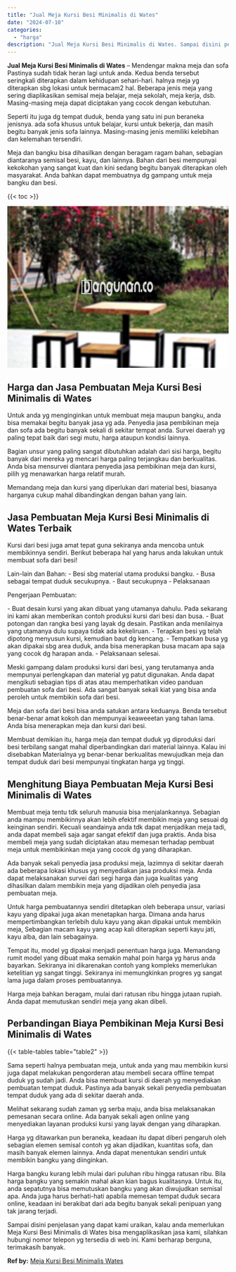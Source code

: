 ```yaml
---
title: "Jual Meja Kursi Besi Minimalis di Wates"
date: "2024-07-10"
categories: 
  - "harga"
description: "Jual Meja Kursi Besi Minimalis di Wates. Sampai disini penjelasan yang dapat kami uraikan, kalau anda memerlukan Meja Kursi Besi Minimalis di Wates bisa meng..."
---
```


**Jual Meja Kursi Besi Minimalis di Wates** – Mendengar makna meja dan sofa Pastinya sudah tidak heran lagi untuk anda. Kedua benda tersebut seringkali diterapkan dalam kehidupan sehari-hari. halnya meja yg diterapkan sbg lokasi untuk bermacam2 hal. Beberapa jenis meja yang sering diaplikasikan semisal meja belajar, meja sekolah, meja kerja, dsb. Masing-masing meja dapat diciptakan yang cocok dengan kebutuhan.

Seperti itu juga dg tempat duduk, benda yang satu ini pun beraneka jenisnya. ada sofa khusus untuk belajar, kursi untuk bekerja, dan masih begitu banyak jenis sofa lainnya. Masing-masing jenis memiliki kelebihan dan kelemahan tersendiri.

Meja dan bangku bisa dihasilkan dengan beragam ragam bahan, sebagian diantaranya semisal besi, kayu, dan lainnya. Bahan dari besi mempunyai kekokohan yang sangat kuat dan kini sedang begitu banyak diterapkan oleh masyarakat. Anda bahkan dapat membuatnya dg gampang untuk meja bangku dan besi.

{{< toc >}}

![Jual Meja Kursi Besi Minimalis di Wates](/images/jual-meja-besi-murah13.png)

## Harga dan Jasa Pembuatan Meja Kursi Besi Minimalis di Wates

Untuk anda yg menginginkan untuk membuat meja maupun bangku, anda bisa memakai begitu banyak jasa yg ada. Penyedia jasa pembikinan meja dan sofa ada begitu banyak sekali di sekitar tempat anda. Survei daerah yg paling tepat baik dari segi mutu, harga ataupun kondisi lainnya.

Bagian unsur yang paling sangat dibutuhkan adalah dari sisi harga, begitu banyak dari mereka yg mencari harga paling terjangkau dan berkualitas. Anda bisa mensurvei diantara penyedia jasa pembikinan meja dan kursi, pilih yg menawarkan harga relatif murah.

Memandang meja dan kursi yang diperlukan dari material besi, biasanya harganya cukup mahal dibandingkan dengan bahan yang lain.

## Jasa Pembuatan Meja Kursi Besi Minimalis di Wates Terbaik

Kursi dari besi juga amat tepat guna sekiranya anda mencoba untuk membikinnya sendiri. Berikut beberapa hal yang harus anda lakukan untuk membuat sofa dari besi!

Lain-lain dan Bahan: - Besi sbg material utama produksi bangku. - Busa sebagai tempat duduk secukupnya. - Baut secukupnya - Pelaksanaan

Pengerjaan Pembuatan:

\- Buat desain kursi yang akan dibuat yang utamanya dahulu. Pada sekarang ini kami akan memberikan contoh produksi kursi dari besi dan busa. - Buat potongan dan rangka besi yang layak dg desain. Pastikan anda menilainya yang utamanya dulu supaya tidak ada kekeliruan. - Terapkan besi yg telah dipotong menyusun kursi, kemudian baut dg kencang. - Tempatkan busa yg akan dipakai sbg area duduk, anda bisa menerapkan busa macam apa saja yang cocok dg harapan anda. - Pelaksanaan selesai.

Meski gampang dalam produksi kursi dari besi, yang terutamanya anda mempunyai perlengkapan dan material yg patut digunakan. Anda dapat mengikuti sebagian tips di atas atau memperhatikan video panduan pembuatan sofa dari besi. Ada sangat banyak sekali kiat yang bisa anda peroleh untuk membikin sofa dari besi.

Meja dan sofa dari besi bisa anda satukan antara keduanya. Benda tersebut benar-benar amat kokoh dan mempunyai keaweeetan yang tahan lama. Anda bisa menerapkan meja dan kursi dari besi.

Membuat demikian itu, harga meja dan tempat duduk yg diproduksi dari besi terbilang sangat mahal diperbandingkan dari material lainnya. Kalau ini disebabkan Materialnya yg benar-benar berkualitas mewujudkan meja dan tempat duduk dari besi mempunyai tingkatan harga yg tinggi.

## Menghitung Biaya Pembuatan Meja Kursi Besi Minimalis di Wates

Membuat meja tentu tdk seluruh manusia bisa menjalankannya. Sebagian anda mampu membikinnya akan lebih efektif membikin meja yang sesuai dg keinginan sendiri. Kecuali seandainya anda tdk dapat menjadikan meja tadi, anda dapat membeli saja agar sangat efektif dan juga praktis. Anda bisa membeli meja yang sudah diciptakan atau memesan terhadap pembuat meja untuk membikinkan meja yang cocok dg yang diharapkan.

Ada banyak sekali penyedia jasa produksi meja, lazimnya di sekitar daerah ada beberapa lokasi khusus yg menyediakan jasa produksi meja. Anda dapat melaksanakan survei dari segi harga dan juga kualitas yang dihasilkan dalam membikin meja yang dijadikan oleh penyedia jasa pembuatan meja.

Untuk harga pembuatannya sendiri ditetapkan oleh beberapa unsur, variasi kayu yang dipakai juga akan menetapkan harga. Dimana anda harus mempertimbangkan terlebih dulu kayu yang akan dipakai untuk membikin meja, Sebagian macam kayu yang acap kali diterapkan seperti kayu jati, kayu alba, dan lain sebagainya.

Tempat itu, model yg dipakai menjadi penentuan harga juga. Memandang rumit model yang dibuat maka semakin mahal poin harga yg harus anda bayarkan. Sekiranya ini dikarenakan contoh yang kompleks memerlukan ketelitian yg sangat tinggi. Sekiranya ini memungkinkan progres yg sangat lama juga dalam proses pembuatannya.

Harga meja bahkan beragam, mulai dari ratusan ribu hingga jutaan rupiah. Anda dapat memutuskan sendiri meja yang akan dibeli.

## Perbandingan Biaya Pembikinan Meja Kursi Besi Minimalis di Wates

{{< table-tables table="table2" >}}

Sama seperti halnya pembuatan meja, untuk anda yang mau membikin kursi juga dapat melakukan pengorderan atau membeli secara offline tempat duduk yg sudah jadi. Anda bisa membuat kursi di daerah yg menyediakan pembuatan tempat duduk. Pastinya ada banyak sekali penyedia pembuatan tempat duduk yang ada di sekitar daerah anda.

Melihat sekarang sudah zaman yg serba maju, anda bisa melaksanakan pemesanan secara online. Ada banyak sekali agen online yang menyediakan layanan produksi kursi yang layak dengan yang diharapkan.

Harga yg ditawarkan pun beraneka, keadaan itu dapat diberi pengaruh oleh sebagian elemen semisal contoh yg akan dijadikan, kuantitas sofa, dan masih banyak elemen lainnya. Anda dapat menentukan sendiri untuk membikin bangku yang diinginkan.

Harga bangku kurang lebih mulai dari puluhan ribu hingga ratusan ribu. Bila harga bangku yang semakin mahal akan kian bagus kualitasnya. Untuk itu, anda sepatutnya bisa memutuskan bangku yang akan diwujudkan semisal apa. Anda juga harus berhati-hati apabila memesan tempat duduk secara online, keadaan ini berakibat dari ada begitu banyak sekali penipuan yang tak jarang terjadi.

Sampai disini penjelasan yang dapat kami uraikan, kalau anda memerlukan Meja Kursi Besi Minimalis di Wates bisa mengaplikasikan jasa kami, silahkan hubungi nomor telepon yg tersedia di web ini. Kami berharap berguna, terimakasih banyak.

**Ref by:** [Meja Kursi Besi Minimalis Wates](https://id.wikipedia.org/wiki/Meja)
